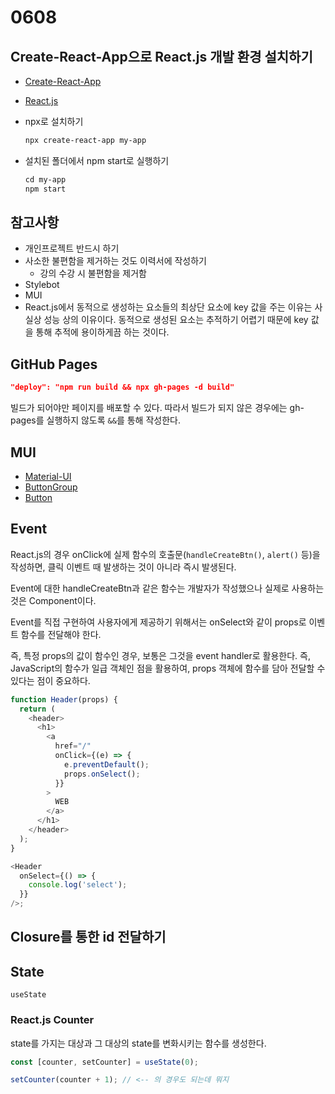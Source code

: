 # 0608

## Create-React-App으로 React.js 개발 환경 설치하기

- [Create-React-App](https://facebook.github.io/create-react-app/)
- [React.js](https://reactjs.org/)

- npx로 설치하기

  ```ps
  npx create-react-app my-app
  ```

- 설치된 폴더에서 npm start로 실행하기

  ```ps
  cd my-app
  npm start
  ```

## 참고사항

- 개인프로젝트 반드시 하기
- 사소한 불편함을 제거하는 것도 이력서에 작성하기
  - 강의 수강 시 불편함을 제거함
- Stylebot
- MUI
- React.js에서 동적으로 생성하는 요소들의 최상단 요소에 key 값을 주는 이유는 사실상 성능 상의 이유이다. 동적으로 생성된 요소는 추적하기 어렵기 때문에 key 값을 통해 추적에 용이하게끔 하는 것이다.

## GitHub Pages

```json
"deploy": "npm run build && npx gh-pages -d build"
```

빌드가 되어야만 페이지를 배포할 수 있다. 따라서 빌드가 되지 않은 경우에는 gh-pages를 실행하지 않도록 `&&`를 통해 작성한다.

## MUI

- [Material-UI](https://material-ui.com/)
- [ButtonGroup](https://mui.com/material-ui/react-button-group/)
- [Button](https://mui.com/material-ui/react-button/)

## Event

React.js의 경우 onClick에 실제 함수의 호출문(`handleCreateBtn()`, `alert()` 등)을 작성하면, 클릭 이벤트 때 발생하는 것이 아니라 즉시 발생된다.

Event에 대한 handleCreateBtn과 같은 함수는 개발자가 작성했으나 실제로 사용하는 것은 Component이다.

Event를 직접 구현하여 사용자에게 제공하기 위해서는 onSelect와 같이 props로 이벤트 함수를 전달해야 한다.

즉, 특정 props의 값이 함수인 경우, 보통은 그것을 event handler로 활용한다. 즉, JavaScript의 함수가 일급 객체인 점을 활용하여, props 객체에 함수를 담아 전달할 수 있다는 점이 중요하다.

```js
function Header(props) {
  return (
    <header>
      <h1>
        <a
          href="/"
          onClick={(e) => {
            e.preventDefault();
            props.onSelect();
          }}
        >
          WEB
        </a>
      </h1>
    </header>
  );
}

<Header
  onSelect={() => {
    console.log('select');
  }}
/>;
```

## Closure를 통한 id 전달하기

## State

`useState`

### React.js Counter

state를 가지는 대상과 그 대상의 state를 변화시키는 함수를 생성한다.

```js
const [counter, setCounter] = useState(0);
```

```js
setCounter(counter + 1); // <-- 의 경우도 되는데 뭐지
```
